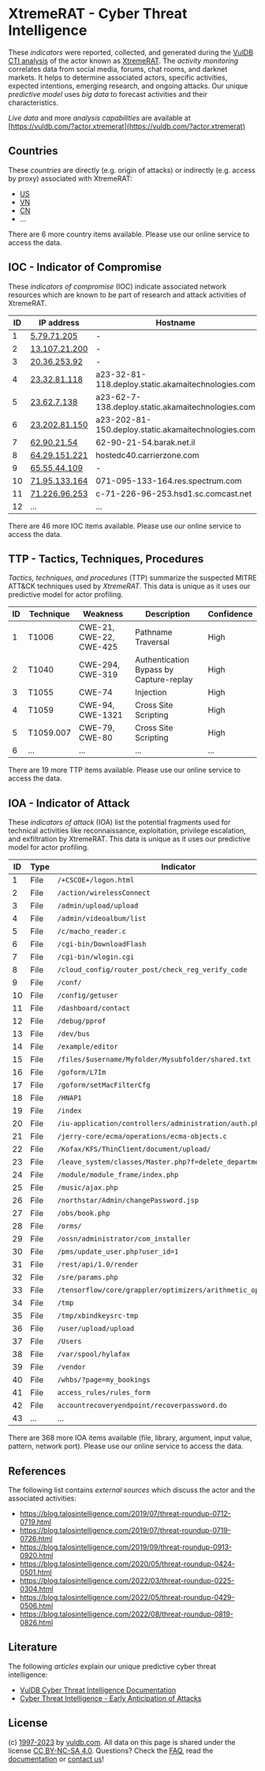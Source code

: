 # XtremeRAT - Cyber Threat Intelligence

These _indicators_ were reported, collected, and generated during the [VulDB CTI analysis](https://vuldb.com/?kb.cti) of the actor known as [XtremeRAT](https://vuldb.com/?actor.xtremerat). The _activity monitoring_ correlates data from social media, forums, chat rooms, and darknet markets. It helps to determine associated actors, specific activities, expected intentions, emerging research, and ongoing attacks. Our unique _predictive model_ uses _big data_ to forecast activities and their characteristics.

_Live data_ and more _analysis capabilities_ are available at [https://vuldb.com/?actor.xtremerat](https://vuldb.com/?actor.xtremerat)

## Countries

These _countries_ are directly (e.g. origin of attacks) or indirectly (e.g. access by proxy) associated with XtremeRAT:

* [US](https://vuldb.com/?country.us)
* [VN](https://vuldb.com/?country.vn)
* [CN](https://vuldb.com/?country.cn)
* ...

There are 6 more country items available. Please use our online service to access the data.

## IOC - Indicator of Compromise

These _indicators of compromise_ (IOC) indicate associated network resources which are known to be part of research and attack activities of XtremeRAT.

ID | IP address | Hostname | Campaign | Confidence
-- | ---------- | -------- | -------- | ----------
1 | [5.79.71.205](https://vuldb.com/?ip.5.79.71.205) | - | - | High
2 | [13.107.21.200](https://vuldb.com/?ip.13.107.21.200) | - | - | High
3 | [20.36.253.92](https://vuldb.com/?ip.20.36.253.92) | - | - | High
4 | [23.32.81.118](https://vuldb.com/?ip.23.32.81.118) | a23-32-81-118.deploy.static.akamaitechnologies.com | - | High
5 | [23.62.7.138](https://vuldb.com/?ip.23.62.7.138) | a23-62-7-138.deploy.static.akamaitechnologies.com | - | High
6 | [23.202.81.150](https://vuldb.com/?ip.23.202.81.150) | a23-202-81-150.deploy.static.akamaitechnologies.com | - | High
7 | [62.90.21.54](https://vuldb.com/?ip.62.90.21.54) | 62-90-21-54.barak.net.il | - | High
8 | [64.29.151.221](https://vuldb.com/?ip.64.29.151.221) | hostedc40.carrierzone.com | - | High
9 | [65.55.44.109](https://vuldb.com/?ip.65.55.44.109) | - | - | High
10 | [71.95.133.164](https://vuldb.com/?ip.71.95.133.164) | 071-095-133-164.res.spectrum.com | - | High
11 | [71.226.96.253](https://vuldb.com/?ip.71.226.96.253) | c-71-226-96-253.hsd1.sc.comcast.net | - | High
12 | ... | ... | ... | ...

There are 46 more IOC items available. Please use our online service to access the data.

## TTP - Tactics, Techniques, Procedures

_Tactics, techniques, and procedures_ (TTP) summarize the suspected MITRE ATT&CK techniques used by _XtremeRAT_. This data is unique as it uses our predictive model for actor profiling.

ID | Technique | Weakness | Description | Confidence
-- | --------- | -------- | ----------- | ----------
1 | T1006 | CWE-21, CWE-22, CWE-425 | Pathname Traversal | High
2 | T1040 | CWE-294, CWE-319 | Authentication Bypass by Capture-replay | High
3 | T1055 | CWE-74 | Injection | High
4 | T1059 | CWE-94, CWE-1321 | Cross Site Scripting | High
5 | T1059.007 | CWE-79, CWE-80 | Cross Site Scripting | High
6 | ... | ... | ... | ...

There are 19 more TTP items available. Please use our online service to access the data.

## IOA - Indicator of Attack

These _indicators of attack_ (IOA) list the potential fragments used for technical activities like reconnaissance, exploitation, privilege escalation, and exfiltration by XtremeRAT. This data is unique as it uses our predictive model for actor profiling.

ID | Type | Indicator | Confidence
-- | ---- | --------- | ----------
1 | File | `/+CSCOE+/logon.html` | High
2 | File | `/action/wirelessConnect` | High
3 | File | `/admin/upload/upload` | High
4 | File | `/admin/videoalbum/list` | High
5 | File | `/c/macho_reader.c` | High
6 | File | `/cgi-bin/DownloadFlash` | High
7 | File | `/cgi-bin/wlogin.cgi` | High
8 | File | `/cloud_config/router_post/check_reg_verify_code` | High
9 | File | `/conf/` | Low
10 | File | `/config/getuser` | High
11 | File | `/dashboard/contact` | High
12 | File | `/debug/pprof` | Medium
13 | File | `/dev/bus` | Medium
14 | File | `/example/editor` | High
15 | File | `/files/$username/Myfolder/Mysubfolder/shared.txt` | High
16 | File | `/goform/L7Im` | Medium
17 | File | `/goform/setMacFilterCfg` | High
18 | File | `/HNAP1` | Low
19 | File | `/index` | Low
20 | File | `/iu-application/controllers/administration/auth.php` | High
21 | File | `/jerry-core/ecma/operations/ecma-objects.c` | High
22 | File | `/Kofax/KFS/ThinClient/document/upload/` | High
23 | File | `/leave_system/classes/Master.php?f=delete_department` | High
24 | File | `/module/module_frame/index.php` | High
25 | File | `/music/ajax.php` | High
26 | File | `/northstar/Admin/changePassword.jsp` | High
27 | File | `/obs/book.php` | High
28 | File | `/orms/` | Low
29 | File | `/ossn/administrator/com_installer` | High
30 | File | `/pms/update_user.php?user_id=1` | High
31 | File | `/rest/api/1.0/render` | High
32 | File | `/sre/params.php` | High
33 | File | `/tensorflow/core/grappler/optimizers/arithmetic_optimizer.cc` | High
34 | File | `/tmp` | Low
35 | File | `/tmp/xbindkeysrc-tmp` | High
36 | File | `/user/upload/upload` | High
37 | File | `/Users` | Low
38 | File | `/var/spool/hylafax` | High
39 | File | `/vendor` | Low
40 | File | `/whbs/?page=my_bookings` | High
41 | File | `access_rules/rules_form` | High
42 | File | `accountrecoveryendpoint/recoverpassword.do` | High
43 | ... | ... | ...

There are 368 more IOA items available (file, library, argument, input value, pattern, network port). Please use our online service to access the data.

## References

The following list contains _external sources_ which discuss the actor and the associated activities:

* https://blog.talosintelligence.com/2019/07/threat-roundup-0712-0719.html
* https://blog.talosintelligence.com/2019/07/threat-roundup-0719-0726.html
* https://blog.talosintelligence.com/2019/09/threat-roundup-0913-0920.html
* https://blog.talosintelligence.com/2020/05/threat-roundup-0424-0501.html
* https://blog.talosintelligence.com/2022/03/threat-roundup-0225-0304.html
* https://blog.talosintelligence.com/2022/05/threat-roundup-0429-0506.html
* https://blog.talosintelligence.com/2022/08/threat-roundup-0819-0826.html

## Literature

The following _articles_ explain our unique predictive cyber threat intelligence:

* [VulDB Cyber Threat Intelligence Documentation](https://vuldb.com/?kb.cti)
* [Cyber Threat Intelligence - Early Anticipation of Attacks](https://www.scip.ch/en/?labs.20201022)

## License

(c) [1997-2023](https://vuldb.com/?kb.changelog) by [vuldb.com](https://vuldb.com/?kb.about). All data on this page is shared under the license [CC BY-NC-SA 4.0](https://creativecommons.org/licenses/by-nc-sa/4.0/). Questions? Check the [FAQ](https://vuldb.com/?kb.faq), read the [documentation](https://vuldb.com/?kb) or [contact us](https://vuldb.com/?contact)!
